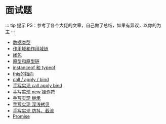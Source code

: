 # 面试题

::: tip 提示
PS：参考了各个大佬的文章，自己做了总结，如果有异议，以你的为主
:::

- [数据类型](../mianshi/JS/数据类型.md)
- [作用域和作用域链](../mianshi/JS/作用域和作用域链.md)
- [闭包](../mianshi/JS/闭包.md)
- [原型和原型链](../mianshi/JS/原型和原型链.md)
- [instanceof 和 typeof](../mianshi/JS/instanceof.md)
- [this的指向](../mianshi/JS/this的指向.md)
- [call / apply / bind](../mianshi/JS/call-apply-bind.md)
- [手写实现 call apply bind](../mianshi/JS/模拟实现call-apply-bind.md)
- [手写实现 new 操作符](../mianshi/JS/new操作符.md)
- [手写实现 继承](../mianshi/JS/继承.md)
- [手写实现 深浅拷贝](../mianshi/JS/深浅拷贝.md)
- [手写实现 防抖、截流](../mianshi/JS/防抖和节流.md)
- [Promise](../mianshi/JS/Promise.md)

